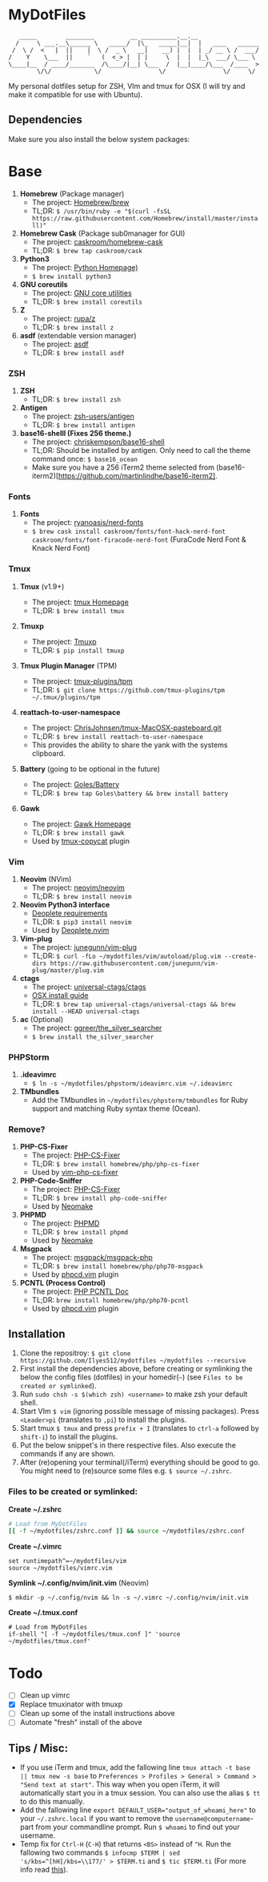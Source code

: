 # MyDotFiles

```
   _____        ________          __ __________.__.__                 
  /     \ ___.__\______ \   _____/  |\_   _____|__|  |   ____   ______
 /  \ /  <   |  ||    |  \ /  _ \   __|    __) |  |  | _/ __ \ /  ___/
/    Y    \___  ||    `   (  <_> |  | |     \  |  |  |_\  ___/ \___ \ 
\____|__  / ____/_______  /\____/|__| \___  /  |__|____/\___  /____  >
        \/\/            \/                \/                \/     \/ 
```

My personal dotfiles setup for ZSH, VIm and tmux for OSX (I will try and make it compatible for use with Ubuntu).

## Dependencies

Make sure you also install the below system packages:

# Base

1. **Homebrew** (Package manager)
    - The project: [Homebrew/brew](https://github.com/Homebrew/brew)
    - TL;DR: `$ /usr/bin/ruby -e "$(curl -fsSL https://raw.githubusercontent.com/Homebrew/install/master/install)"`
2. **Homebrew Cask** (Package sub0manager for GUI)
    - The project: [caskroom/homebrew-cask](https://github.com/caskroom/homebrew-cask)
    - TL;DR: `$ brew tap caskroom/cask`
3. **Python3**
    - The project: [Python Homepage)](https://python.org/) 
    - `$ brew install python3`
4. **GNU coreutils**
    - The project: [GNU core utilities](http://www.gnu.org/software/coreutils/coreutils.html)
    - TL;DR: `$ brew install coreutils`
5. **Z**
    - The project: [rupa/z](https://github.com/rupa/z/)
    - TL;DR: `$ brew install z`
6. **asdf** (extendable version manager)
    - The project: [asdf](https://github.com/asdf-vm/asdf)
    - TL;DR: `$ brew install asdf`

### ZSH

1. **ZSH**
    - TL;DR: `$ brew install zsh`
2. **Antigen**
    - The project: [zsh-users/antigen](https://github.com/zsh-users/antigen)
    - TL;DR: `$ brew install antigen`
3. **base16-shelll (Fixes 256 theme.)**
    - The project: [chriskempson/base16-shell](https://github.com/chriskempson/base16-shell)
    - TL;DR: Should be installed by antigen. Only need to call the theme command once: `$ base16_ocean`
    - Make sure you have a 256 iTerm2 theme selected from (base16-iterm2)[https://github.com/martinlindhe/base16-iterm2].

### Fonts

1. **Fonts**
    - The project: [ryanoasis/nerd-fonts](https://github.com/ryanoasis/nerd-fonts)
    - `$ brew cask install caskroom/fonts/font-hack-nerd-font caskroom/fonts/font-firacode-nerd-font` (FuraCode Nerd Font & Knack Nerd Font)

### Tmux

1. **Tmux** (v1.9+)
    - The project: [tmux Homepage](https://tmux.github.io/)
    - TL;DR: `$ brew install tmux`

2. **Tmuxp**
    - The project: [Tmuxp](https://github.com/tony/tmuxp)
    - TL;DR: `$ pip install tmuxp`
3. **Tmux Plugin Manager** (TPM)
    - The project: [tmux-plugins/tpm](https://github.com/tmux-plugins/tpm)
    - TL;DR: `$ git clone https://github.com/tmux-plugins/tpm ~/.tmux/plugins/tpm`
4. **reattach-to-user-namespace**
    - The project: [ChrisJohnsen/tmux-MacOSX-pasteboard.git](https://github.com/ChrisJohnsen/tmux-MacOSX-pasteboard.git)
    - TL;DR: `$ brew install reattach-to-user-namespace`
    - This provides the ability to share the yank with the systems clipboard.
5. **Battery** (going to be optional in the future)
    - The project: [Goles/Battery](https://github.com/Goles/Battery)
    - TL;DR: `$ brew tap Goles\battery && brew install battery`
6. **Gawk**
    - The project: [Gawk Homepage](https://www.gnu.org/software/gawk/)
    - TL;DR: `$ brew install gawk`
    - Used by [tmux-copycat](https://github.com/tmux-plugins/tmux-copycat) plugin

### Vim

1. **Neovim** (NVim)
    - The project: [neovim/neovim](https://github.com/neovim/neovim) 
    - TL;DR: `$ brew install neovim`
2. **Neovim Python3 interface**
    - [Deoplete requirements](https://github.com/Shougo/deoplete.nvim#requirements)
    - TL;DR: `$ pip3 install neovim`
    - Used by [Deoplete.nvim](https://github.com/Shougo/deoplete.nvim)
3. 	**Vim-plug**
    - The project: [junegunn/vim-plug](https://github.com/junegunn/vim-plug)
    - TL;DR: `$ curl -fLo ~/mydotfiles/vim/autoload/plug.vim --create-dirs https://raw.githubusercontent.com/junegunn/vim-plug/master/plug.vim`
4. **ctags**
    - The project: [universal-ctags/ctags](https://github.com/universal-ctags/ctags)
    - [OSX install guide](https://github.com/universal-ctags/ctags/blob/master/docs/osx.rst)
    - TL;DR: `$ brew tap universal-ctags/universal-ctags && brew install --HEAD universal-ctags`
5. **ac** (Optional)
    - The project: [ggreer/the_silver_searcher](https://github.com/ggreer/the_silver_searcher)
    - `$ brew install the_silver_searcher`

### PHPStorm

1. **.ideavimrc**
    - `$ ln -s ~/mydotfiles/phpstorm/ideavimrc.vim ~/.ideavimrc`
2. **TMbundles**
   - Add the TMbundles in `~/mydotfiles/phpstorm/tmbundles` for Ruby support and matching Ruby syntax theme (Ocean).

### Remove?

1. **PHP-CS-Fixer**
    - The project: [PHP-CS-Fixer](https://github.com/FriendsOfPHP/PHP-CS-Fixer)
    - TL;DR: `$ brew install homebrew/php/php-cs-fixer`
    - Used by [vim-php-cs-fixer](https://github.com/stephpy/vim-php-cs-fixer)
2. **PHP-Code-Sniffer**
    - The project: [PHP-CS-Fixer](https://github.com/squizlabs/PHP_CodeSniffer)
    - TL;DR: `$ brew install php-code-sniffer`
    - Used by [Neomake](https://github.com/neomake/neomake)
3. **PHPMD**
    - The project: [PHPMD](https://github.com/phpmd/phpmd)
    - TL;DR: `$ brew install phpmd`
    - Used by [Neomake](https://github.com/neomake/neomake)
4. **Msgpack**
    - The project: [msgpack/msgpack-php](https://github.com/msgpack/msgpack-php)
    - TL;DR: `$ brew install homebrew/php/php70-msgpack`
    - Used by [phpcd.vim](https://github.com/phpvim/phpcd.vim) plugin
5. **PCNTL (Process Control)**
    - The project: [PHP PCNTL Doc](http://php.net/manual/en/book.pcntl.php)
    - TL;DR: `brew install homebrew/php/php70-pcntl`
    - Used by [phpcd.vim](https://github.com/phpvim/phpcd.vim) plugin

## Installation

1. Clone the repositroy: `$ git clone https://github.com/Ilyes512/mydotfiles ~/mydotfiles --recursive`
2. First install the dependencies above, before creating or symlinking the below the config files (dotfiles) in your homedir(`~`) (see `Files to be created or symlinked`).
3. Run `sudo chsh -s $(which zsh) <username>` to make zsh your default shell.
4. Start VIm `$ vim` (ignoring possible message of missing packages). Press `<Leader>pi` (translates to `,pi`) to install the plugins.
5. Start tmux `$ tmux` and press `prefix + I` (translates to `ctrl-a` followed by `shift-i`) to install the plugins.
6. Put the below snippet's in there respective files. Also execute the commands if any are shown.
7. After (re)opening your terminal(/iTerm) everything should be good to go. You might need to (re)source some files e.g. `$ source ~/.zshrc`.

### Files to be created or symlinked:

**Create ~/.zshrc**

```bash
# Load from MyDotFiles
[[ -f ~/mydotfiles/zshrc.conf ]] && source ~/mydotfiles/zshrc.conf
```

**Create ~/.vimrc**

```viml
set runtimepath^=~/mydotfiles/vim
source ~/mydotfiles/vimrc.vim
```

**Symlink ~/.config/nvim/init.vim** (Neovim)

```
$ mkdir -p ~/.config/nvim && ln -s ~/.vimrc ~/.config/nvim/init.vim
```

**Create ~/.tmux.conf**

```
# Load from MyDotFiles
if-shell "[ -f ~/mydotfiles/tmux.conf ]" 'source ~/mydotfiles/tmux.conf'
```

# Todo
- [ ] Clean up vimrc
- [x] Replace tmuxinator with tmuxp
- [ ] Clean up some of the install instructions above
- [ ] Automate "fresh" install of the above

## Tips / Misc:
- If you use iTerm and tmux, add the fallowing line `tmux attach -t base || tmux new -s base` to `Preferences > Profiles > General > Command > "Send text at start"`. This way when you open iTerm, it will automatically start you in a tmux session. You can also use the alias `$ tt` to do this manually.
- Add the fallowing line `export DEFAULT_USER="output_of_whoami_here"` to your `~/.zshrc.local` if you want to remove the `username@computername`-part from your commandline prompt. Run `$ whoami` to find out your username.
- Temp fix for `Ctrl-H` (`C-H`) that returns `<BS>` instead of `^H`. Run the fallowing two commands `$ infocmp $TERM | sed 's/kbs=^[hH]/kbs=\\177/' > $TERM.ti` and `$ tic $TERM.ti` (For more info read [this](https://github.com/neovim/neovim/issues/2294#issuecomment-78045837)).
